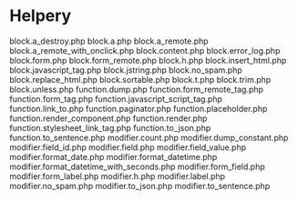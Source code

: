 Helpery
=======

block.a_destroy.php
block.a.php
block.a_remote.php
block.a_remote_with_onclick.php
block.content.php
block.error_log.php
block.form.php
block.form_remote.php
block.h.php
block.insert_html.php
block.javascript_tag.php
block.jstring.php
block.no_spam.php
block.replace_html.php
block.sortable.php
block.t.php
block.trim.php
block.unless.php
function.dump.php
function.form_remote_tag.php
function.form_tag.php
function.javascript_script_tag.php
function.link_to.php
function.paginator.php
function.placeholder.php
function.render_component.php
function.render.php
function.stylesheet_link_tag.php
function.to_json.php
function.to_sentence.php
modifier.count.php
modifier.dump_constant.php
modifier.field_id.php
modifier.field.php
modifier.field_value.php
modifier.format_date.php
modifier.format_datetime.php
modifier.format_datetime_with_seconds.php
modifier.form_field.php
modifier.form_label.php
modifier.h.php
modifier.label.php
modifier.no_spam.php
modifier.to_json.php
modifier.to_sentence.php

